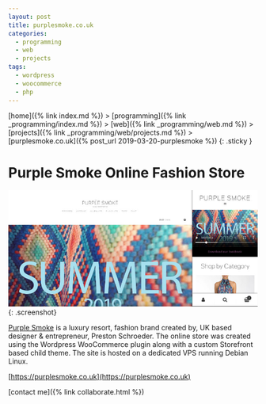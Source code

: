 ```yaml
---
layout: post
title: purplesmoke.co.uk
categories: 
  - programming 
  - web
  - projects
tags: 
  - wordpress
  - woocommerce
  - php
---
```


[home]({% link index.md %}) > [programming]({% link _programming/index.md %}) > [web]({% link _programming/web.md %}) > [projects]({% link _programming/web/projects.md %}) > [purplesmoke.co.uk]({% post_url 2019-03-20-purplesmoke %})
{: .sticky }

# Purple Smoke Online Fashion Store

![desktop & mobile screenshots of the Purple Smoke online fashion store selling luxury resort clothing](/assets/purplesmoke.jpg){: .screenshot}

[Purple Smoke](https://purplesmoke.co.uk) is a luxury resort, fashion brand created by, UK based designer & entrepreneur, Preston Schroeder. The online store was created using the Wordpress WooCommerce plugin along with a custom Storefront based child theme. The site is hosted on a dedicated VPS running Debian Linux.

[https://purplesmoke.co.uk](https://purplesmoke.co.uk)

[contact me]({% link collaborate.html %})
